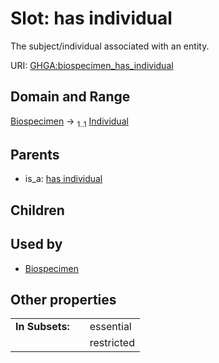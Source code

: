 
# Slot: has individual


The subject/individual associated with an entity.

URI: [GHGA:biospecimen_has_individual](https://w3id.org/GHGA/biospecimen_has_individual)


## Domain and Range

[Biospecimen](Biospecimen.md) &#8594;  <sub>1..1</sub> [Individual](Individual.md)

## Parents

 *  is_a: [has individual](has_individual.md)

## Children


## Used by

 * [Biospecimen](Biospecimen.md)

## Other properties

|  |  |  |
| --- | --- | --- |
| **In Subsets:** | | essential |
|  | | restricted |

